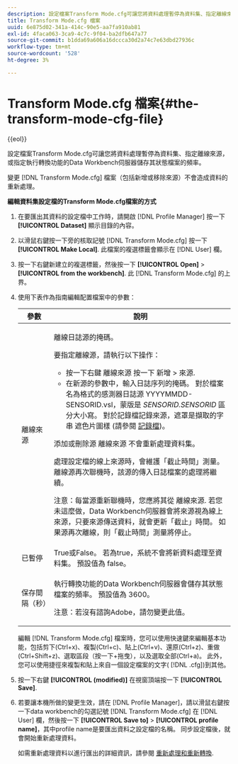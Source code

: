 ```yaml
---
description: 設定檔案Transform Mode.cfg可讓您將資料處理暫停為資料集、指定離線來源，或指定執行轉換功能的Data Workbench伺服器儲存其狀態檔案的頻率。
title: Transform Mode.cfg 檔案
uuid: 6e875d02-341a-414c-90e5-aa7fa910ab81
exl-id: 4faca063-3ca9-4c7c-9f04-ba2dfb647a77
source-git-commit: b1dda69a606a16dccca30d2a74c7e63dbd27936c
workflow-type: tm+mt
source-wordcount: '528'
ht-degree: 3%

---
```


# Transform Mode.cfg 檔案{#the-transform-mode-cfg-file}

{{eol}}

設定檔案Transform Mode.cfg可讓您將資料處理暫停為資料集、指定離線來源，或指定執行轉換功能的Data Workbench伺服器儲存其狀態檔案的頻率。

變更 [!DNL Transform Mode.cfg] 檔案（包括新增或移除來源）不會造成資料的重新處理。

**編輯資料集設定檔的Transform Mode.cfg檔案的方式**

1. 在要匯出其資料的設定檔中工作時，請開啟 [!DNL Profile Manager] 按一下 **[!UICONTROL Dataset]** 顯示目錄的內容。
1. 以滑鼠右鍵按一下旁的核取記號 [!DNL Transform Mode.cfg] 按一下 **[!UICONTROL Make Local]**. 此檔案的複選標籤會顯示在 [!DNL User] 欄。
1. 按一下右鍵新建立的複選標籤，然後按一下 **[!UICONTROL Open]** > **[!UICONTROL from the workbench]**. 此 [!DNL Transform Mode.cfg] 的上界。
1. 使用下表作為指南編輯配置檔案中的參數：

   <table id="table_9FC00BD54FD8439DA17AEF61AC2ACD50"> 
    <thead> 
    <tr> 
    <th colname="col1" class="entry"> 參數 </th> 
    <th colname="col2" class="entry"> 說明 </th> 
    </tr> 
    </thead>
    <tbody> 
    <tr> 
    <td colname="col1"> 離線來源 </td> 
    <td colname="col2"> <p>離線日誌源的掩碼。 </p> <p> 要指定離線源，請執行以下操作： </p> 
    <ul id="ul_B93F945A697C4882ADE420438712B0B0"> 
     <li id="li_617C04FE9F1C4E998394F224CFEA21F3"> 按一下右鍵 <span class="uicontrol"> 離線來源</span> 按一下 <span class="uicontrol"> 新增</span> &gt; <span class="uicontrol"> 來源</span>. </li> 
    <li id="li_B263A294D1F14D62BBAA5DBF3B388C38"> 在新源的參數中，輸入日誌序列的掩碼。 對於檔案名為格式的感測器日誌源 <span class="filepath"> YYYYMMDD-SENSORID.vsl</span>，蒙版是 <i>SENSORID.SENSORID</i> 區分大小寫。 對於記錄檔記錄來源，遮罩是擷取的字串 <span class="wintitle"> 遮色片圖樣</span> (請參閱 <a href="../../../../home/c-dataset-const-proc/c-log-proc-config-file/c-log-sources.md#concept-3d4fb817c057447d90f166b1183b461e"> 記錄檔</a>)。 </li> 
    </ul> <p> 添加或刪除源 <span class="wintitle"> 離線來源</span> 不會重新處理資料集。 </p> <p> 處理設定檔的線上來源時，會維護「截止時間」測量。 離線源再次聯機時，該源的傳入日誌檔案的處理將繼續。 </p> <p> <p>注意：每當源重新聯機時，您應將其從 <span class="wintitle"> 離線來源</span>. 若您未這麼做，Data Workbench伺服器會將來源視為線上來源，只要來源傳送資料，就會更新「截止」時間。 如果源再次離線，則「截止時間」測量將停止。 </p> </p> </td> 
    </tr> 
    <tr> 
    <td colname="col1"> 已暫停 </td> 
    <td colname="col2"> True或False。 若為true，系統不會將新資料處理至資料集。 預設值為 false。 </td> 
    </tr> 
    <tr> 
    <td colname="col1"> 保存間隔（秒） </td> 
    <td colname="col2"> <p>執行轉換功能的Data Workbench伺服器會儲存其狀態檔案的頻率。 預設值為 3600。 </p> <p> <p>注意：若沒有諮詢Adobe，請勿變更此值。 </p> </p> </td> 
    </tr> 
    </tbody> 
   </table>

   編輯 [!DNL Transform Mode.cfg] 檔案時，您可以使用快速鍵來編輯基本功能，包括剪下(Ctrl+x)、複製(Ctrl+c)、貼上(Ctrl+v)、還原(Ctrl+z)、重做(Ctrl+Shift+z)、選取區段（按一下+拖曳），以及選取全部(Ctrl+a)。 此外，您可以使用捷徑來複製和貼上來自一個設定檔案的文字( [!DNL .cfg])到其他。

1. 按一下右鍵 **[!UICONTROL (modified)]** 在視窗頂端按一下 **[!UICONTROL Save]**.
1. 若要讓本機所做的變更生效，請在 [!DNL Profile Manager]，請以滑鼠右鍵按一下data workbench的勾選記號 [!DNL Transform Mode.cfg] 在 [!DNL User] 欄，然後按一下 **[!UICONTROL Save to]** > **[!UICONTROL profile name]**，其中profile name是要匯出資料之設定檔的名稱。 同步設定檔後，就會開始重新處理資料。

   如需重新處理資料以進行匯出的詳細資訊，請參閱 [重新處理和重新轉換](../../../../home/c-dataset-const-proc/c-reproc-retrans/c-unst-reproc-retrans.md).
